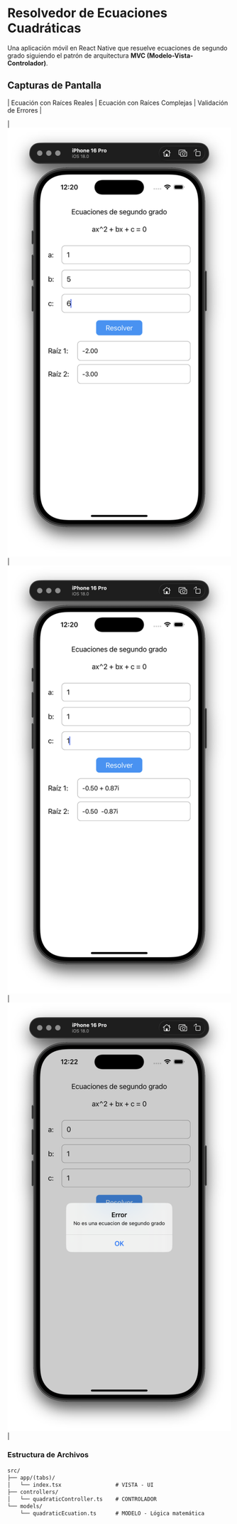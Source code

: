 # Resolvedor de Ecuaciones Cuadráticas

Una aplicación móvil en React Native que resuelve ecuaciones de segundo grado siguiendo el patrón de arquitectura **MVC (Modelo-Vista-Controlador)**.

## Capturas de Pantalla

| Ecuación con Raíces Reales | Ecuación con Raíces Complejas | Validación de Errores |

| ![Raíces Reales](images/image1.png) | ![Raíces Complejas](images/image2.png) | ![Validación](images/image3.png) |


### Estructura de Archivos

```
src/
├── app/(tabs)/
│   └── index.tsx                 # VISTA - UI
├── controllers/
│   └── quadraticController.ts    # CONTROLADOR
└── models/
    └── quadraticEcuation.ts      # MODELO - Lógica matemática
```